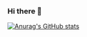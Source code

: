 ### Hi there 👋

[![Anurag's GitHub stats](https://github-readme-stats.vercel.app/api?username=brunoribas68)](https://github.com/anuraghazra/github-readme-stats)

